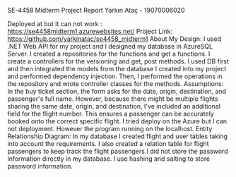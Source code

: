 SE-4458 Midterm Project Report
Yarkın Ataç - 19070006020

Deployed at but it can not work : https://se4458midterm1.azurewebsites.net/
Project Link: https://github.com/yarkinatac/se4458_midterm1
About My Design:
I used .NET Web API for my project and I designed my database in AzureSQL Server.
I created a repositories for the functions and get a functions. I create a controllers for the versioning and get, post methods. 
I used DB first and then integrated the models from the database I created into my project and performed dependency injection. Then, I performed the operations in the repository and wrote controller classes for the methods.
Assumptions:
In the buy ticket section, the form asks for the date, origin, destination, and passenger's full name. However, because there might be multiple flights sharing the same date, origin, and destination, I've included an additional field for the flight number. This ensures a passenger can be accurately booked onto the correct specific flight. I tried deploy on the Azure but I can not deployment. However the program running on the localhost.
Entity Relationship Diagram:
In my database I created flight and user tables taking into account the requirements. I also created a relation table for flight passengers to keep track the flight passengers.I did not store the password information directly in my database. I use hashing and salting to store password information. 


